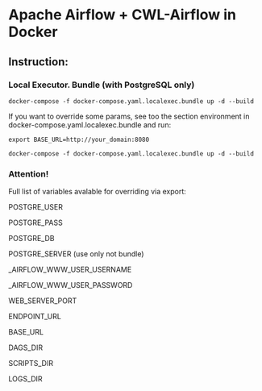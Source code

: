 # Apache Airflow + CWL-Airflow in Docker

## Instruction:

### Local Executor. Bundle (with PostgreSQL only)

`docker-compose -f docker-compose.yaml.localexec.bundle up -d --build`

If you want to override some params, see too the section environment in docker-compose.yaml.localexec.bundle and run:

`export BASE_URL=http://your_domain:8080`

`docker-compose -f docker-compose.yaml.localexec.bundle up -d --build`

### Attention!

Full list of variables avalable for overriding via export:

POSTGRE_USER

POSTGRE_PASS

POSTGRE_DB

POSTGRE_SERVER (use only not bundle)

_AIRFLOW_WWW_USER_USERNAME

_AIRFLOW_WWW_USER_PASSWORD

WEB_SERVER_PORT

ENDPOINT_URL

BASE_URL

DAGS_DIR

SCRIPTS_DIR

LOGS_DIR
